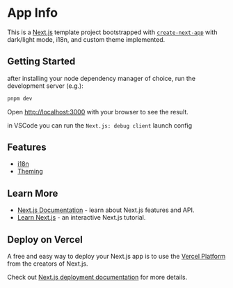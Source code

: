 # App Info

This is a [Next.js](https://nextjs.org/) template project bootstrapped with [`create-next-app`](https://github.com/vercel/next.js/tree/canary/packages/create-next-app) with dark/light mode, i18n, and custom theme implemented.

## Getting Started

after installing your node dependency manager of choice, run the development server (e.g.):

```bash
pnpm dev
```

Open [http://localhost:3000](http://localhost:3000) with your browser to see the result.

in VSCode you can run the `Next.js: debug client` launch config

## Features

* [i18n](./features/i18n/README.md)
* [Theming](./features/themes/README.md)

## Learn More

* [Next.js Documentation](https://nextjs.org/docs) - learn about Next.js features and API.
* [Learn Next.js](https://nextjs.org/learn) - an interactive Next.js tutorial.

## Deploy on Vercel

A free and easy way to deploy your Next.js app is to use the [Vercel Platform](https://vercel.com/new?utm_medium=default-template&filter=next.js&utm_source=create-next-app&utm_campaign=create-next-app-readme) from the creators of Next.js.

Check out [Next.js deployment documentation](https://nextjs.org/docs/deployment) for more details.
